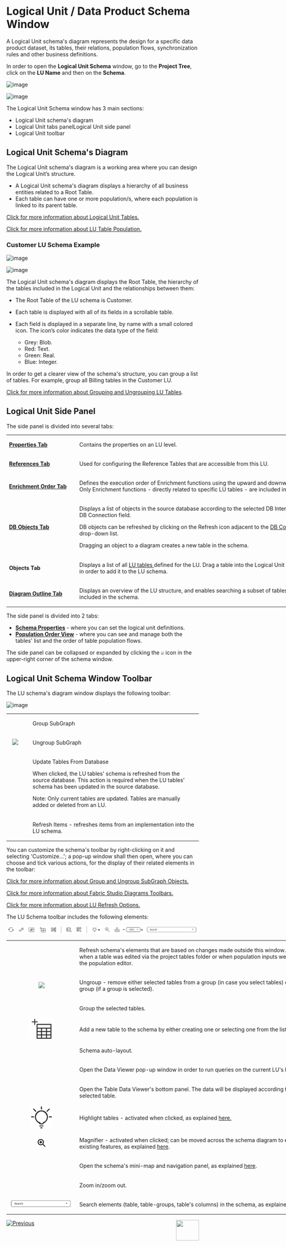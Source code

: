# Logical Unit / Data Product Schema Window

A Logical Unit schema's diagram represents the design for a specific data product dataset, its tables, their relations, population flows, synchronization rules and other business definitions.  


In order to open the **Logical Unit Schema** window, go to the **Project Tree**, click on the **LU Name** and then on the **Schema**.

<studio>

![image](images/1.3_LU_Schema_WIndow.PNG)

</studio>

<web>

![image](images/web/03_lu_schema_window_H.png)

</web>

The Logical Unit Schema window has 3 main sections:
* Logical Unit schema's diagram
* <studio>Logical Unit tabs panel</studio><web>Logical Unit side panel</web>
* Logical Unit toolbar



## Logical Unit Schema's Diagram

The Logical Unit schema's diagram is a working area where you can design the Logical Unit’s structure. 
* A Logical Unit schema's diagram displays a hierarchy of all business entities related to a Root Table. 
* Each table can have one or more population/s, where each population is linked to its parent table.

[Click for more information about Logical Unit Tables.](/articles/06_LU_tables/01_LU_tables_overview.md)

[Click for more information about LU Table Population.](/articles/07_table_population/01_table_population_overview.md)

### Customer LU Schema Example 

<studio>

![image](images/1.4_LU_schema_example.png)

</studio>

<web>

![image](images/web/crm_h.png)

</web>

The Logical Unit schema's diagram displays the Root Table, the hierarchy of the tables included in the Logical Unit and the relationships between them:
* The Root Table of the LU schema is Customer. 

* Each table is displayed with all of its fields in a scrollable table.

<studio>

* Each field is displayed in a separate line, by name with a small colored icon. The icon’s color indicates the data type of the field:

    * Grey: Blob.
    * Red: Text.
    * Green: Real.
    * Blue: Integer.


</studio>

In order to get a clearer view of the schema's structure, you can group a list of tables. For example, group all Billing tables in the Customer LU.

[Click for more information about Grouping and Ungrouping LU Tables](/articles/03_logical_units/16_LU_schema_group_and_ungroup_tables.md).



## Logical Unit Side Panel

<studio>

The side panel is divided into several tabs:

<table style="width: 900px;">
<tbody>
<tr>
<td width="170pxl">
<p><a href="04_LU_properties.md"><strong>Properties Tab</strong></a></p>
</td>
<td width="630pxl">
<p>Contains the properties on an LU level.</p>
</td>
</tr>
<tr>
<td style="width: 119px;">
<p><strong><a href="15_LU_schema_edit_reference_tab.md">References Tab</a></strong></p>
</td>
<td style="width: 414px;">
<p>Used for configuring the Reference Tables that are accessible from this LU.</p>
</td>
</tr>
<tr>
<td style="width: 119px;">
<p><a href="14_edit%20enrichment%20order.md"><strong>Enrichment Order Tab</strong></a></p>
</td>
<td style="width: 414px;">
<p>Defines the execution order of Enrichment functions using the upward and downward arrows. Only Enrichment functions - directly related to specific LU tables - are included in the display.</p>
</td>
</tr>
<tr>
<td style="width: 119px;">
<p><a href="/articles/05_DB_interfaces/03_DB_interfaces_overview.md"><strong>DB Objects Tab</strong></a></p>
</td>
<td style="width: 414px;">
<p>Displays a list of objects in the source database according to the selected DB Interface in the DB Connection field.</p>
<p>DB objects can be refreshed by clicking on the Refresh icon adjacent to the <a href="/articles/05_DB_interfaces/04_creating_a_new_database_interface.md">DB Connection</a> drop-down list.</p>
<p>Dragging an object to a diagram creates a new table in the schema. &nbsp;</p>
</td>
</tr>
<tr>
<td style="width: 119px;">
<p><strong>Objects Tab</strong></p>
</td>
<td style="width: 414px;">
<p>Displays a list of all <a href="/articles/06_LU_tables/01_LU_tables_overview.md">LU tables </a> defined for the LU. Drag a table into the Logical Unit diagram area in order to add it to the LU schema.</p>
</td>
</tr>
<tr>
<td style="width: 119px;">
<p><strong><a href="/articles/12_LU_navigation/01_Navigating_an_LU_schema.md#how-do-i-use-the-diagram-outline">Diagram Outline Tab</a></strong></p>
</td>
<td style="width: 414px;">
<p>Displays an overview of the LU structure, and enables searching a subset of tables that is included in the schema.</p>
</td>
</tr>
</tbody>
</table>

</studio>

<web>

The side panel is divided into 2 tabs:

* **[Schema Properties](04_LU_properties.md)** - where you can set the logical unit definitions.
* **[Population Order View](19_LU_population_order_view.md)** - where you can see and manage both the tables' list and the order of table population flows.



The side panel can be collapsed or expanded by clicking the <img src="images/web/show_properties.PNG" style="zoom:50%;" /> icon in the upper-right corner of the schema window.

</web>

## Logical Unit Schema Window Toolbar
<studio>

The LU schema's diagram window displays the following toolbar:

![image](images/1.3_LU_window_icons.png)



<table>
<tbody>
<tr>
<td width="60">&nbsp; <img src="images/1.3_logical_unit_schema_window_table_icon_1.png" alt="" /></td>
<td width="557">
<p>Group SubGraph</p>
</td>
</tr>
<tr>
<td width="60">&nbsp; <img src="images/1.3_logical_unit_schema_window_table_icon_2.png"/></td>
<td width="557">
<p>Ungroup SubGraph</p>
</td>
</tr>
<tr>
<td width="60">&nbsp;<img src="images/1.3_logical_unit_schema_window_table_icon_3.png" alt="" /></td>
<td width="557">
<p>Update Tables From Database</p>
<p>When clicked, the LU tables' schema is refreshed from the source database. This action is required when the LU tables' schema has been updated in the source database.</p>
<p>Note: Only current tables are updated. Tables are manually added or deleted from an LU.</p>
</td>
</tr>
<tr>
<td width="60">&nbsp; <img src="images/1.3_logical_unit_schema_window_table_icon_4.png" alt="" </td>
<td width="557">
<p>Refresh Items - refreshes items from an implementation into the LU schema.</p>
</td>
</tr>
</tbody>
</table>

You can customize the schema's toolbar by right-clicking on it and selecting 'Customize...'; a pop-up window shall then open, where you can choose and tick various actions, for the display of their related elements in the toolbar:

[Click for more information about Group and Ungroup SubGraph Objects.](/articles/03_logical_units/16_LU_schema_group_and_ungroup_tables.md)

[Click for more information about Fabric Studio Diagrams Toolbars.](/articles/04_fabric_studio/03_diagram_and_toolbars.md)

[Click for more information about LU Refresh Options.](/articles/03_logical_units/18_LU_schema_refresh_LU_options.md)

</studio>

<web>

The LU Schema toolbar includes the following elements:

![image](images/web/schema_toolbar.png)

<table style="width: 900px;">
<tbody>
<tr>
<td style="text-align: center;" width="170pxl"><img src="images/web/refresh.png" alt="" /></td>
<td width="630pxl">
<p>Refresh schema's elements that are based on changes made outside this window. For example, when a table was edited via the project tables folder or when population inputs were updated in the population editor.</p>
</td>
</tr>
<tr>
<td style="text-align: center;" width="170pxl"><img src="images/web/ungroup.svg" /></td>
<td width="630pxl">
<p>Ungroup - remove either selected tables from a group (in case you select tables) or an entire group (if a group is selected).</p>
</td>
</tr>
<tr>
<td style="text-align: center;" width="170pxl"><img src="images/web/group.svg" alt="" /></td>
<td width="630pxl">
<p>Group the selected tables.</p>
</td>
</tr>
<tr>
<td style="text-align: center;" width="170pxl"><img src="images/web/new-table.svg" alt="" /></td>
<td width="630pxl">
<p>Add a new table to the schema by either creating one or selecting one from the list.</p>
</td>
</tr>
<tr>
<td style="text-align: center;" width="170pxl"><img src="images/web/auto-layout.svg" alt="" /></td>
<td width="630pxl">
<p>Schema auto-layout.</p>
</td>
</tr>
<tr>
<td style="text-align: center;" width="170pxl"><img src="images/web/schema_data_viewer.png" alt="" /></td>
<td width="630pxl">
<p>Open the Data Viewer pop-up window in order to run queries on the current LU's IIDs.</p>
</td>
</tr>
<tr>
<td style="text-align: center;" width="170pxl"><img src="images/web/data-viewer.svg" alt="" /></td>
<td width="630pxl">
<p>Open the Table Data Viewer's bottom panel. The data will be displayed according to the selected table.</p>
</td>
</tr>
<tr>
<td style="text-align: center;" width="170pxl"><img src="images/web/light-off.svg" alt="" /></td>
<td width="630pxl">
<p>Highlight tables - activated when clicked, as explained <a href="/articles/03_logical_units/20_LU_highlight_tables.md">here.</a></p>
</td>
</tr>
<tr>
<td style="text-align: center;" width="170pxl"><img src="images/web/magnifier1.png" alt="" /></td>
<td width="630pxl">
<p>Magnifier - activated when clicked; can be moved across the schema diagram to enlarge existing features, as explained <a href="/articles/03_logical_units/21_big_schema_productivity_tips.md#magnifier">here</a>.</p>
</td>
</tr>
<tr>
<td style="text-align: center;" width="170pxl"><img src="images/web/mini-map-off.svg" alt="" /></td>
<td width="630pxl">
<p>Open the schema's mini-map and navigation panel, as explained <a href="/articles/03_logical_units/21_big_schema_productivity_tips.md#navigation-mini-map">here</a>.</p>
</td>
</tr>
<tr>
<td style="text-align: center;" width="170pxl"><img src="images/web/schema_zoom_in_out.png" alt="" /></td>
<td width="630pxl">
<p>Zoom in/zoom out.</p>
</td>
</tr>
<tr>
<td style="text-align: center;" width="170pxl"><img src="images/web/schema_search_table_or_group.png" alt="" /></td>
<td width="630pxl">
<p>Search elements (table, table-groups, table's columns) in the schema, as explained <a href="/articles/03_logical_units/21_big_schema_productivity_tips.md#schema-search">here</a>.</p>
</td>
</tr>
</tbody>
</table>



</web>



[![Previous](/articles/images/Previous.png)](02_create_a_logical_unit_flow.md)[<img align="right" width="60" height="54" src="/articles/images/Next.png">](04_LU_properties.md)
